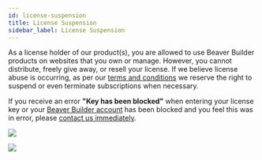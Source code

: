 ```yaml
---
id: license-suspension
title: License Suspension
sidebar_label: License Suspension
---
```


As a license holder of our product(s), you are allowed to use Beaver Builder products on websites that you own or manage. However, you cannot distribute, freely give away, or resell your license. If we believe license abuse is occurring, as per our [terms and conditions](https://www.wpbeaverbuilder.com/terms-and-conditions/) we reserve the right to suspend or even terminate subscriptions when necessary.

If you receive an error **"Key has been blocked"** when entering your license key or your [Beaver Builder account](https://www.wpbeaverbuilder.com/my-account/) has been blocked and you feel this was in error, please [contact us immediately](https://www.wpbeaverbuilder.com/beaver-builder-support/).

![](/img/general-license-suspended-1.png)

![](/img/general-license-suspended-2.png)